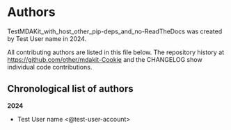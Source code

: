 # Authors

TestMDAKit_with_host_other_pip-deps_and_no-ReadTheDocs was created by Test User name in 2024.


All contributing authors are listed in this file below.
The repository history at https://github.com/other/mdakit-Cookie
and the CHANGELOG show individual code contributions.

## Chronological list of authors

<!--
The rules for this file:
  * Authors are sorted chronologically, earliest to latest
  * Please format it each entry as "Preferred name <GitHub username>"
  * Your preferred name is whatever you wish to go by --
    it does *not* have to be your legal name!
  * Please start a new section for each new year
  * Don't ever delete anything
-->

**2024**
- Test User name <@test-user-account>